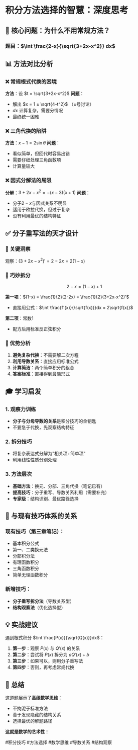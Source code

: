 # 积分方法选择的智慧：深度思考

## 🤔 核心问题：为什么不用常规方法？

### 题目：$\int \frac{2-x}{\sqrt{3+2x-x^2}} dx$

## 📊 方法对比分析

### ❌ 常规根式代换的困境
**方法**：设 $t = \sqrt{3+2x-x^2}$
**问题**：
- 解出 $x = 1 ± \sqrt{4-t^2}$ （±号讨论）
- $dx$ 计算复杂，需要分情况
- 最终统一困难

### ❌ 三角代换的陷阱  
**方法**：$x-1 = 2\sin\theta$
**问题**：
- 看似简单，但回代时容易出错
- 需要仔细处理三角函数项
- 计算量较大

### ❌ 因式分解法的局限
**分解**：$3+2x-x^2 = -(x-3)(x+1)$
**问题**：
- 分子$2-x$与因式关系不明显
- 适用于欧拉代换，但过于复杂
- 没有利用最优的结构特征

## ✅ 分子重写法的天才设计

### 🔑 关键洞察
观察：$(3+2x-x^2)' = 2-2x = 2(1-x)$

### 🎯 巧妙拆分
$$2-x = (1-x) + 1$$

**第一项**：$(1-x) = \frac{1}{2}(2-2x) = \frac{1}{2}(3+2x-x^2)'$
- 直接用公式：$\int \frac{f'(x)}{\sqrt{f(x)}}dx = 2\sqrt{f(x)}$

**第二项**：常数1
- 配方后用标准反正弦积分

### 💎 优势分析
1. **避免复杂代换**：不需要解二次方程
2. **利用导数关系**：直接应用标准公式
3. **计算简洁**：两个简单积分的组合
4. **答案标准**：直接得到最简形式

## 🎓 学习启发

### 1. 观察力训练
- **分子与分母导数的关系**是积分技巧的金钥匙
- 不要急于代换，先观察结构特征

### 2. 拆分技巧
- 将复杂表达式分解为"相关项+简单项"
- 利用线性性质分别处理

### 3. 方法层次
- **基础方法**：换元、分部、三角代换（笔记已有）
- **提高技巧**：分子重写、导数关系利用（需要补充）
- **专家级**：结构识别、最优路径选择

## 🔗 与现有技巧体系的关系

### 现有技巧（第三章笔记）：
- 基本积分公式
- 第一、二类换元法
- 分部积分法
- 有理函数积分
- 三角函数积分
- 简单无理函数积分

### 新增技巧：
- **分子重写拆分法**（导数关系型）
- **结构观察法**（优化选择型）

## 💡 实战建议

遇到根式积分 $\int \frac{P(x)}{\sqrt{Q(x)}}dx$：

1. **第一步**：观察 $P(x)$ 与 $Q'(x)$ 的关系
2. **第二步**：尝试将 $P(x)$ 拆分为 $aQ'(x) + b$
3. **第三步**：如果可以，则用分子重写法
4. **第四步**：否则，再考虑常规代换

## 🎯 总结

这道题展示了**高级数学思维**：
- 不拘泥于标准方法
- 善于发现隐藏的结构关系
- 选择最优的解题路径

**这就是数学的艺术性**！

#积分技巧 #方法选择 #数学思维 #导数关系 #结构观察